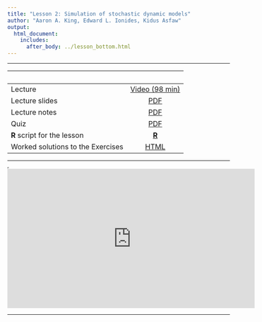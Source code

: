 ```yaml
---
title: "Lesson 2: Simulation of stochastic dynamic models"
author: "Aaron A. King, Edward L. Ionides, Kidus Asfaw"
output:
  html_document:
    includes:
      after_body: ../lesson_bottom.html
---
```


----------------------

| &nbsp;                            | &nbsp;                                                                                     |
|:----------------------------------|:------------------------------------------------------------------------------------------:|
| Lecture                           | [Video (98 min)](https://www.youtube.com/playlist?list=PLluGwj6FGt2RBA4OQ_OdJj5CEJSjRGxut) |
| Lecture slides                    | [PDF](slides.pdf)                                                                          |
| Lecture notes                     | [PDF](notes.pdf)                                                                           |
| Quiz                              | [PDF](quiz.pdf)                                                                            |
| **R** script for the lesson       | [**R**](main.R)                                                                            |
| Worked solutions to the Exercises | [HTML](exercises.html)                                                                     |

----------------------

<iframe width="0" height="0"></iframe>

<iframe data-external="1" width="560" height="315" src="https://www.youtube-nocookie.com/embed/videoseries?list=PLluGwj6FGt2RBA4OQ_OdJj5CEJSjRGxut" frameborder="0" allow="accelerometer; autoplay; encrypted-media; gyroscope; picture-in-picture" allowfullscreen></iframe>

----------------------
